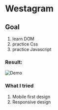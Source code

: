 # Westagram

## Goal

1. learn DOM
2. practice Css
3. practice Javascript

### Result:

![Demo](https://images.velog.io/images/cyongchoi/post/40adb0a7-2655-4544-b0c9-b3e41914596d/ezgif.com-video-to-gif.gif)

### What I tried

1. Mobile first design
2. Responsive design
